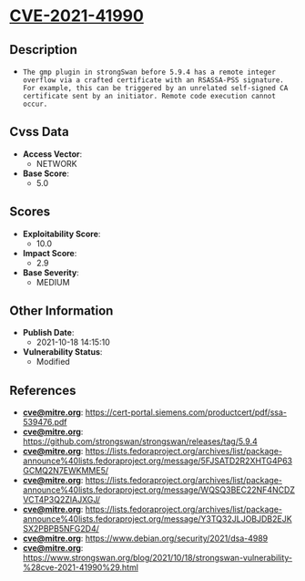 
# [CVE-2021-41990](https://cert-portal.siemens.com/productcert/pdf/ssa-539476.pdf)

## Description

- `The gmp plugin in strongSwan before 5.9.4 has a remote integer overflow via a crafted certificate with an RSASSA-PSS signature. For example, this can be triggered by an unrelated self-signed CA certificate sent by an initiator. Remote code execution cannot occur.`

## Cvss Data

- **Access Vector**:
  - NETWORK
- **Base Score**:
  - 5.0

## Scores

- **Exploitability Score**:
  - 10.0
- **Impact Score**:
  - 2.9
- **Base Severity**:
  - MEDIUM

## Other Information

- **Publish Date**:
  - 2021-10-18 14:15:10
- **Vulnerability Status**:
  - Modified

## References

- **cve@mitre.org**: https://cert-portal.siemens.com/productcert/pdf/ssa-539476.pdf
- **cve@mitre.org**: https://github.com/strongswan/strongswan/releases/tag/5.9.4
- **cve@mitre.org**: https://lists.fedoraproject.org/archives/list/package-announce%40lists.fedoraproject.org/message/5FJSATD2R2XHTG4P63GCMQ2N7EWKMME5/
- **cve@mitre.org**: https://lists.fedoraproject.org/archives/list/package-announce%40lists.fedoraproject.org/message/WQSQ3BEC22NF4NCDZVCT4P3Q2ZIAJXGJ/
- **cve@mitre.org**: https://lists.fedoraproject.org/archives/list/package-announce%40lists.fedoraproject.org/message/Y3TQ32JLJOBJDB2EJKSX2PBPB5NFG2D4/
- **cve@mitre.org**: https://www.debian.org/security/2021/dsa-4989
- **cve@mitre.org**: https://www.strongswan.org/blog/2021/10/18/strongswan-vulnerability-%28cve-2021-41990%29.html
